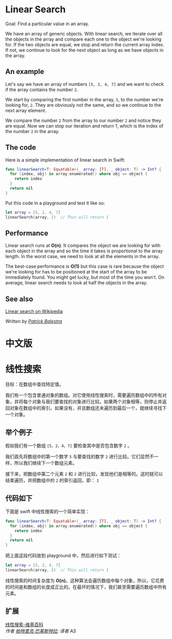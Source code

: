 # Linear Search

Goal: Find a particular value in an array.

We have an array of generic objects. With linear search, we iterate over all the objects in the array and compare each one to the object we're looking for. If the two objects are equal, we stop and return the current array index. If not, we continue to look for the next object as long as we have objects in the array.

## An example

Let's say we have an array of numbers `[5, 2, 4, 7]` and we want to check if the array contains the number `2`.

We start by comparing the first number in the array, `5`, to the number we're looking for, `2`. They are obviously not the same, and so we continue to the next array element.

We compare the number `2` from the array to our number `2` and notice they are equal. Now we can stop our iteration and return 1, which is the index of the number `2` in the array.

## The code

Here is a simple implementation of linear search in Swift:

```swift
func linearSearch<T: Equatable>(_ array: [T], _ object: T) -> Int? {
  for (index, obj) in array.enumerated() where obj == object {
    return index
  }
  return nil
}
```

Put this code in a playground and test it like so:

```swift
let array = [5, 2, 4, 7]
linearSearch(array, 2) 	// This will return 1
```

## Performance

Linear search runs at **O(n)**. It compares the object we are looking for with each object in the array and so the time it takes is proportional to the array length. In the worst case, we need to look at all the elements in the array.

The best-case performance is **O(1)** but this case is rare because the object we're looking for has to be positioned at the start of the array to be immediately found. You might get lucky, but most of the time you won't. On average, linear search needs to look at half the objects in the array.

## See also

[Linear search on Wikipedia](https://en.wikipedia.org/wiki/Linear_search)

*Written by [Patrick Balestra](http://www.github.com/BalestraPatrick)*

# 中文版

# 线性搜索

目标：在数组中查找特定值。  

我们有一个包含普通对象的数组。对它使用线性搜索时，需要遍历数组中的所有对象，并将每个对象与我们要查找的对象进行比较。如果两个对象相等，则停止并返回对象在数组中的索引。如果没有，并且数组还未遍历到最后一个，就继续寻找下一个对象。

## 举个例子

假如我们有一个数组 `[5，2，4，7]` 要检查其中是否包含数字 `2` 。

我们首先将数组中的第一个数字 `5` 与要查找的数字 `2` 进行比较。它们显然不一样，所以我们继续下一个数组元素。

接下来，把数组中第二个元素 `2` 和 `2` 进行比较，发现他们是相等的。这时就可以结束遍历，并把数组中的 `2` 的索引返回，即： `1`

## 代码如下

下面是 swift 中线性搜索的一个简单实现：

```swift
func linearSearch<T: Equatable>(_ array: [T], _ object: T) -> Int? {
  for (index, obj) in array.enumerated() where obj == object {
    return index
  }
  return nil
}
```
把上面这段代码放到 playground 中，然后进行如下测试：


```swift
let array = [5, 2, 4, 7]
linearSearch(array, 2) 	// This will return 1
```

线性搜索的时间复杂度为 **O(n)**。这种算法会遍历数组中每个对象，所以，它花费的时间是和数组的长度成正比的。在最坏的情况下，我们甚至需要遍历数组中所有元素。

## 扩展

[线性搜索-维基百科](https://en.wikipedia.org/wiki/Linear_search)    
*作者 [帕特里克·巴莱斯特拉](http://www.github.com/BalestraPatrick); 译者 AS*  



